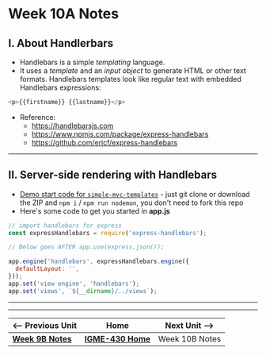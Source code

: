 # Week 10A Notes

## I. About Handlerbars
- Handlebars is a simple *templating* language.
- It uses a *template* and an *input object* to generate HTML or other text formats. Handlebars templates look like regular text with embedded Handlebars expressions:

```js
<p>{{firstname}} {{lastname}}</p>
```

- Reference:
  - https://handlebarsjs.com
  - https://www.npmjs.com/package/express-handlebars
  - https://github.com/ericf/express-handlebars

---

## II. Server-side rendering with Handlebars
- [Demo start code for `simple-mvc-templates`](https://github.com/IGM-RichMedia-at-RIT/simple-mvc-templates) - just git clone or download the ZIP and `npm i` / `npm run nodemon`, you don't need to fork this repo
- Here's some code to get you started in **app.js**

```js
// import handlebars for express
const expressHandlebars = require('express-handlebars');

// Below goes AFTER app.use(express.json());

app.engine('handlebars', expressHandlebars.engine({
  defaultLayout: '',
}));
app.set('view engine', 'handlebars');
app.set('views', `${__dirname}/../views`);
```
 
---
---

| <-- Previous Unit | Home | Next Unit -->
| --- | --- | --- 
|   [**Week 9B Notes**](09B.md)  |  [**IGME-430 Home**](../) | Week 10B Notes
